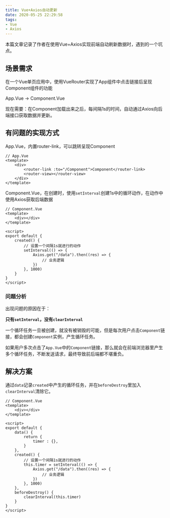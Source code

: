 ```yaml
---
title: Vue+Axios自动更新
date: 2020-05-25 22:29:58
tags:
- Vue
- Axios
---
```


本篇文章记录了作者在使用Vue+Axios实现前端自动刷新数据时，遇到的一个坑点。

<!-- more -->

## 场景需求

在一个Vue单页应用中，使用VueRouter实现了App组件中点击链接后呈现Component组件的功能

App.Vue -> Component.Vue

现在需要：在Component加载出来之后，每间隔1s的时间，自动通过Axios向后端接口获取数据并更新。

## 有问题的实现方式

App.Vue，内置router-link，可以跳转呈现Component

```vue
// App.Vue
<template>
    <div>
        <router-link :to="/Component">Component</router-link>
        <router-view></router-view>
    </div>
</template>
```

Component.Vue，在创建时，使用`setInterval`创建1s中的循环动作，在动作中使用Axios获取后端数据

```Vue
// Component.Vue
<template>
    <div></div>
</template>

<script>
export default {
    created() {
        // 设置一个间隔1s就进行的动作
        setInterval(() => {
            Axios.get("/data").then((res) => {
                // 业务逻辑
            })
        }, 1000)
    }
}
</script>
```

### 问题分析

出现问题的原因在于：

**只有`setInterval`，没有`clearInterval`**

一个循环任务一旦被创建，就没有被销毁的可能，但是每次用户点击`Component`链接，都会创建`Component`实例，产生循环任务。

如果用户多次点击了`App.Vue`中的`Component`链接，那么就会在前端浏览器里产生多个循环任务，不断发送请求，最终导致前后端都不堪重负。

## 解决方案

通过`data`记录`created`中产生的循环任务，并在`beforeDestroy`里加入`clearInterval`清除它。

```Vue
// Component.Vue
<template>
    <div></div>
</template>

<script>
export default {
    data() {
        return {
            timer : {},
        }
    },
    created() {
        // 设置一个间隔1s就进行的动作
        this.timer = setInterval(() => {
            Axios.get("/data").then((res) => {
                // 业务逻辑
            })
        }, 1000)
    },
    beforeDestroy() {
        clearInterval(this.timer)
    }
}
</script>
```
